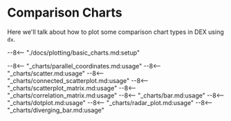 # Comparison Charts

Here we'll talk about how to plot some comparison chart types in DEX using `dx`.

--8<-- "./docs/plotting/basic_charts.md:setup"

--8<-- "_charts/parallel_coordinates.md:usage"
--8<-- "_charts/scatter.md:usage"
--8<-- "_charts/connected_scatterplot.md:usage"
--8<-- "_charts/scatterplot_matrix.md:usage"
--8<-- "_charts/correlation_matrix.md:usage"
--8<-- "_charts/bar.md:usage"
--8<-- "_charts/dotplot.md:usage"
--8<-- "_charts/radar_plot.md:usage"
--8<-- "_charts/diverging_bar.md:usage"

